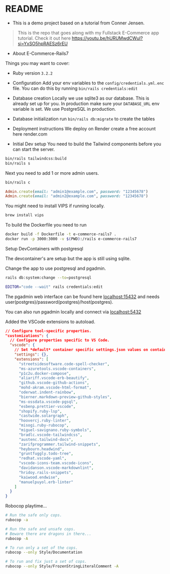 # README

* This is a demo project based on a tutorial from Conner Jensen.

> This is the repo that goes along with my Fullstack E-Commerce app tutorial.
> Check it out here <https://youtu.be/hURUMwdCWuI?si=YxSO5hpRAESz6rEU>

* About E-Commerce-Rails7

Things you may want to cover:

* Ruby version
`3.2.2`

* Configuration
Add your env variables to the `config/credentials.yml.enc` file. You can do this by running `bin/rails credentials:edit`

* Database creation
Locally we use sqlite3 as our database. This is already set up for you. In production make sure your `DATABASE_URL` env variable is set. We use PostgreSQL in production.

* Database initialization
run `bin/rails db:migrate` to create the tables

* Deployment instructions
We deploy on Render create a free account here render.com

* Initial Dev setup
You need to build the Tailwind components before you can start the server.

```bash
bin/rails tailwindcss:build
bin/rails s
```

Next you need to add 1 or more admin users.

```bash
bin/rails c
```

```ruby
Admin.create(email: "admin1@example.com", password: "12345678")
Admin.create(email: "admin2@example.com", password: "12345678")
```

You might need to install VIPS if running locally.

```bash
brew install vips
```

To build the Dockerfile you need to run

```bash
docker build -f Dockerfile -t e-commerce-rails7 .
docker run -p 3000:3000 -v $(PWD):/rails e-commerce-rails7
```

Setup DevContainers with postgresql

The devcontainer's are setup but the app is still using sqlite.

Change the app to use postgresql and pgadmin.

```bash
rails db:system:change --to=postgresql

EDITOR="code --wait" rails credentials:edit
```

The pgadmin web interface can be found here <localhost:15432> and needs user(postgres)/password(postgres)/host(postgres).

You can also run pgadmin locally and connect via <localhost:5432>

Added the VSCode extensions to autoload.

```json
// Configure tool-specific properties.
"customizations": {
  // Configure properties specific to VS Code.
  "vscode": {
    // Set *default* container specific settings.json values on container create.
    "settings": {},
    "extensions": [
      "streetsidesoftware.code-spell-checker",
      "ms-azuretools.vscode-containers",
      "p1c2u.docker-compose",
      "aliariff.vscode-erb-beautify",
      "github.vscode-github-actions",
      "mohd-akram.vscode-html-format",
      "oderwat.indent-rainbow",
      "bierner.markdown-preview-github-styles",
      "ms-ossdata.vscode-pgsql",
      "esbenp.prettier-vscode",
      "shopify.ruby-lsp",
      "castwide.solargraph",
      "hoovercj.ruby-linter",
      "misogi.ruby-rubocop",
      "miguel-savignano.ruby-symbols",
      "bradlc.vscode-tailwindcss",
      "austenc.tailwind-docs",
      "zarifprogrammer.tailwind-snippets",
      "heybourn.headwind",
      "gruntfuggly.todo-tree",
      "redhat.vscode-yaml",
      "vscode-icons-team.vscode-icons",
      "davidanson.vscode-markdownlint",
      "hridoy.rails-snippets",
      "kaiwood.endwise",
      "manuelpuyol.erb-linter"
    ]
  }
}
```

Robocop playtime...

```bash
# Run the safe only cops.
rubocop -a

# Run the safe and unsafe cops.
# Beware there are dragons in there...
rubocop -A

# To run only a set of the cops.
rubocop --only Style/Documentation

# To run and fix just a set of cops.
rubocop --only Style/FrozenStringLiteralComment -A
```
